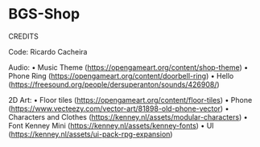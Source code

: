 # BGS-Shop
 
CREDITS

Code: Ricardo Cacheira

Audio:
• Music Theme (https://opengameart.org/content/shop-theme)
• Phone Ring (https://opengameart.org/content/doorbell-ring)
• Hello (https://freesound.org/people/dersuperanton/sounds/426908/)

2D Art:
• Floor tiles (https://opengameart.org/content/floor-tiles)
• Phone (https://www.vecteezy.com/vector-art/81898-old-phone-vector) 
• Characters and Clothes (https://kenney.nl/assets/modular-characters)
• Font Kenney Mini (https://kenney.nl/assets/kenney-fonts)
• UI (https://kenney.nl/assets/ui-pack-rpg-expansion)
